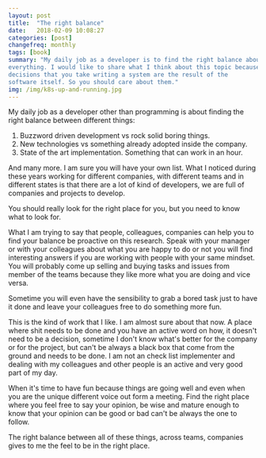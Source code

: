 ```yaml
---
layout: post
title:  "The right balance"
date:   2018-02-09 10:08:27
categories: [post]
changefreq: monthly
tags: [book]
summary: "My daily job as a developer is to find the right balance about
everything. I would like to share what I think about this topic because the
decisions that you take writing a system are the result of the
software itself. So you should care about them."
img: /img/k8s-up-and-running.jpg
---
```

My daily job as a developer other than programming is about finding the right
balance between different things:

1. Buzzword driven development vs rock solid boring things.
2. New technologies vs something already adopted inside the company.
3. State of the art implementation. Something that can work in an hour.

And many more. I am sure you will have your own list. What I noticed during
these years working for different companies, with different teams and in
different states is that there are a lot of kind of developers, we are full of
companies and projects to develop.

You should really look for the right place for you, but you need to know what to
look for.

What I am trying to say that people, colleagues, companies can help you to find
your balance be proactive on this research. Speak with your manager or with your
colleagues about what you are happy to do or not you will find interesting
answers if you are working with people with your same mindset. You will probably
come up selling and buying tasks and issues from member of the teams because
they like more what you are doing and vice versa.

Sometime you will even have the sensibility to grab a bored task just to have it
done and leave your colleagues free to do something more fun.

This is the kind of work that I like. I am almost sure about that now. A place
where shit needs to be done and you have an active word on how, it doesn't need
to be a decision, sometime I don't know what's better for the company or for the
project, but can't be always a black box that come from the ground and needs to
be done. I am not an check list implementer and dealing with my colleagues and
other people is an active and very good part of my day.

When it's time to have fun because things are going well and even when you are
the unique different voice out form a meeting. Find the right place where you
feel free to say your opinion, be wise and mature enough to know that your
opinion can be good or bad can't be always the one to follow.

The right balance between all of these things, across teams, companies gives to
me the feel to be in the right place.
